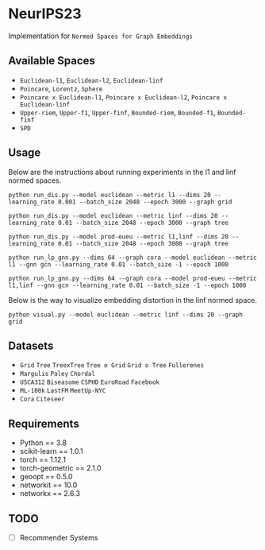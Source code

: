 # NeurIPS23 

Implementation for `Normed Spaces for Graph Embeddings`

## Available Spaces

- `Euclidean-l1`, `Euclidean-l2`, `Euclidean-linf`
- `Poincare`, `Lorentz`, `Sphere`
- `Poincare x Euclidean-l1`, `Poincare x Euclidean-l2`, `Poincare x Euclidean-linf`
- `Upper-riem`, `Upper-f1`, `Upper-finf`, `Bounded-riem`, `Bounded-f1`, `Bounded-finf`
- `SPD`

## Usage 

Below are the instructions about running experiments in the l1 and linf normed spaces.

``python run_dis.py --model euclidean --metric l1 --dims 20 --learning_rate 0.001 --batch_size 2048 --epoch 3000 --graph grid``

``python run_dis.py --model euclidean --metric linf --dims 20 --learning_rate 0.01 --batch_size 2048 --epoch 3000 --graph tree``

``python run_dis.py --model prod-eueu --metric l1,linf --dims 20 --learning_rate 0.01 --batch_size 2048 --epoch 3000 --graph tree``

``python run_lp_gnn.py --dims 64 --graph cora --model euclidean --metric l1 --gnn gcn --learning_rate 0.01 --batch_size -1 --epoch 1000``

``python run_lp_gnn.py --dims 64 --graph cora --model prod-eueu --metric l1,linf --gnn gcn --learning_rate 0.01 --batch_size -1 --epoch 1000``

Below is the way to visualize embedding distortion in the linf normed space.

``python visual.py --model euclidean --metric linf --dims 20 --graph grid`` 
    
## Datasets 

- `Grid` `Tree`  `TreexTree` `Tree o Grid`  `Grid o Tree`  `Fullerenes`
- `Margulis`  `Paley`  `Chordal`
- `USCA312`  `Biseasome`  `CSPHD` `EuroRoad`  `Facebook`
- `ML-100k` `LastFM`  `MeetUp-NYC`
- `Cora` `Citeseer`

## Requirements
- Python == 3.8
- scikit-learn == 1.0.1 
- torch == 1.12.1
- torch-geometric == 2.1.0
- geoopt == 0.5.0
- networkit == 10.0
- networkx == 2.6.3

## TODO
- [ ] Recommender Systems
